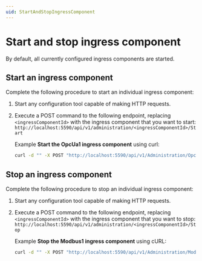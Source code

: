 ```yaml
---
uid: StartAndStopIngressComponent
---
```


# Start and stop ingress component

By default, all currently configured ingress components are started.

## Start an ingress component

Complete the following procedure to start an individual ingress component:

1. Start any configuration tool capable of making HTTP requests.
2. Execute a POST command to the following endpoint, replacing `<ingressComponentId>` with the ingress component that you want to start: `http://localhost:5590/api/v1/administration/<ingressComponentId>/Start`
    
    Example **Start the OpcUa1 ingress component** using curl:

    ```bash
    curl -d "" -X POST "http://localhost:5590/api/v1/Administration/OpcUa1/Start"
    ```

## Stop an ingress component

Complete the following procedure to stop an individual ingress component:

1. Start any configuration tool capable of making HTTP requests.
2. Execute a POST command to the following endpoint, replacing `<ingressComponentId>` with the ingress component that you want to stop: `http://localhost:5590/api/v1/administration/<ingressComponentId>/Stop`

    Example **Stop the Modbus1 ingress component** using cURL:

    ```bash
    curl -d "" -X POST "http://localhost:5590/api/v1/Administration/Modbus1/Stop"
    ```
